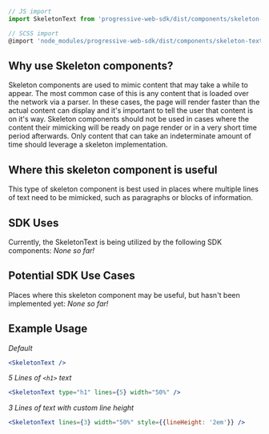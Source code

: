 ```js static
// JS import
import SkeletonText from 'progressive-web-sdk/dist/components/skeleton-text'

// SCSS import
@import 'node_modules/progressive-web-sdk/dist/components/skeleton-text/base';
```


## Why use Skeleton components?
Skeleton components are used to mimic content that may take a while to appear. The most common case of this is any content
that is loaded over the network via a parser. In these cases, the page will render faster than the actual content can display
and it's important to tell the user that content is on it's way. Skeleton components should not be used in cases where the
content their mimicking will be ready on page render or in a very short time period afterwards. Only content that can take an
indeterminate amount of time should leverage a skeleton implementation.

## Where this skeleton component is useful
This type of skeleton component is best used in places where multiple lines of text need to be mimicked,
such as paragraphs or blocks of information.

## SDK Uses
Currently, the SkeletonText is being utilized by the following SDK components: _None so far!_

## Potential SDK Use Cases
Places where this skeleton component may be useful, but hasn't been implemented yet: _None so far!_

## Example Usage
*Default*

```jsx
<SkeletonText />
```

*5 Lines of `<h1>` text*

```jsx
<SkeletonText type="h1" lines={5} width="50%" />
```

*3 Lines of text with custom line height*

```jsx
<SkeletonText lines={3} width="50%" style={{lineHeight: '2em'}} />
```
